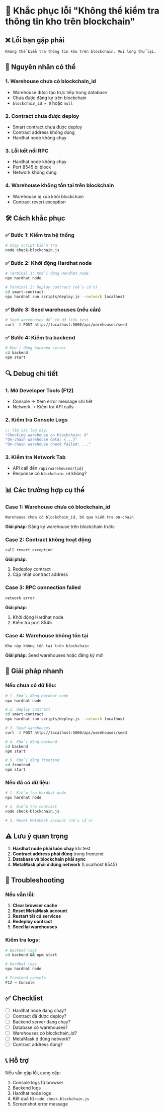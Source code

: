 # 🔧 Khắc phục lỗi "Không thể kiểm tra thông tin kho trên blockchain"

## ❌ Lỗi bạn gặp phải
```
Không thể kiểm tra thông tin kho trên blockchain. Vui lòng thử lại.
```

## 🎯 Nguyên nhân có thể

### 1. **Warehouse chưa có blockchain_id**
- Warehouse được tạo trực tiếp trong database
- Chưa được đăng ký trên blockchain
- `blockchain_id = 0` hoặc `null`

### 2. **Contract chưa được deploy**
- Smart contract chưa được deploy
- Contract address không đúng
- Hardhat node không chạy

### 3. **Lỗi kết nối RPC**
- Hardhat node không chạy
- Port 8545 bị block
- Network không đúng

### 4. **Warehouse không tồn tại trên blockchain**
- Warehouse bị xóa khỏi blockchain
- Contract revert exception

## 🛠️ Cách khắc phục

### ✅ Bước 1: Kiểm tra hệ thống
```bash
# Chạy script kiểm tra
node check-blockchain.js
```

### ✅ Bước 2: Khởi động Hardhat node
```bash
# Terminal 1: Khởi động Hardhat node
npx hardhat node

# Terminal 2: Deploy contract (nếu cần)
cd smart-contract
npx hardhat run scripts/deploy.js --network localhost
```

### ✅ Bước 3: Seed warehouses (nếu cần)
```bash
# Seed warehouses để có dữ liệu test
curl -X POST http://localhost:5000/api/warehouses/seed
```

### ✅ Bước 4: Kiểm tra backend
```bash
# Khởi động backend server
cd backend
npm start
```

## 🔍 Debug chi tiết

### 1. **Mở Developer Tools (F12)**
- Console → Xem error message chi tiết
- Network → Kiểm tra API calls

### 2. **Kiểm tra Console Logs**
```javascript
// Tìm các log này:
"Checking warehouse on blockchain: X"
"On-chain warehouse data: {...}"
"On-chain warehouse check failed: ..."
```

### 3. **Kiểm tra Network Tab**
- API call đến `/api/warehouses/{id}`
- Response có `blockchain_id` không?

## 📊 Các trường hợp cụ thể

### Case 1: Warehouse chưa có blockchain_id
```
Warehouse chưa có blockchain_id, bỏ qua kiểm tra on-chain
```
**Giải pháp:** Đăng ký warehouse trên blockchain trước

### Case 2: Contract không hoạt động
```
call revert exception
```
**Giải pháp:** 
1. Redeploy contract
2. Cập nhật contract address

### Case 3: RPC connection failed
```
network error
```
**Giải pháp:**
1. Khởi động Hardhat node
2. Kiểm tra port 8545

### Case 4: Warehouse không tồn tại
```
Kho này không tồn tại trên blockchain
```
**Giải pháp:** Seed warehouses hoặc đăng ký mới

## 🚀 Giải pháp nhanh

### Nếu chưa có dữ liệu:
```bash
# 1. Khởi động Hardhat node
npx hardhat node

# 2. Deploy contract
cd smart-contract
npx hardhat run scripts/deploy.js --network localhost

# 3. Seed warehouses
curl -X POST http://localhost:5000/api/warehouses/seed

# 4. Khởi động backend
cd backend
npm start

# 5. Khởi động frontend
cd frontend
npm start
```

### Nếu đã có dữ liệu:
```bash
# 1. Kiểm tra Hardhat node
npx hardhat node

# 2. Kiểm tra contract
node check-blockchain.js

# 3. Reset MetaMask account (nếu cần)
```

## ⚠️ Lưu ý quan trọng

1. **Hardhat node phải luôn chạy** khi test
2. **Contract address phải đúng** trong frontend
3. **Database và blockchain phải sync**
4. **MetaMask phải ở đúng network** (Localhost 8545)

## 🔧 Troubleshooting

### Nếu vẫn lỗi:
1. **Clear browser cache**
2. **Reset MetaMask account**
3. **Restart tất cả services**
4. **Redeploy contract**
5. **Seed lại warehouses**

### Kiểm tra logs:
```bash
# Backend logs
cd backend && npm start

# Hardhat logs
npx hardhat node

# Frontend console
F12 → Console
```

## ✅ Checklist

- [ ] Hardhat node đang chạy?
- [ ] Contract đã được deploy?
- [ ] Backend server đang chạy?
- [ ] Database có warehouses?
- [ ] Warehouses có blockchain_id?
- [ ] MetaMask ở đúng network?
- [ ] Contract address đúng?

## 📞 Hỗ trợ

Nếu vẫn gặp lỗi, cung cấp:
1. Console logs từ browser
2. Backend logs
3. Hardhat node logs
4. Kết quả từ `node check-blockchain.js`
5. Screenshot error message
